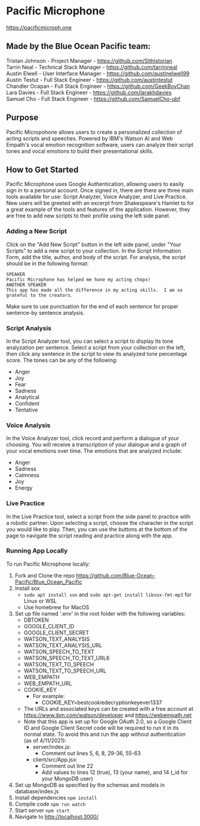 # Pacific Microphone
<https://pacificmicroph.one>


## Made by the Blue Ocean Pacific team:
Tristan Johnson - Project Manager - <https://github.com/Sithistorian><br>
Tarrin Neal - Technical Stack Manager - <https://github.com/tarrinneal><br>
Austin Elwell - User Interface Manager - <https://github.com/austinelwell99><br>
Austin Testut - Full Stack Engineer - <https://github.com/austintestut><br>
Chandler Ocapan - Full Stack Engineer - <https://github.com/GeekBoyChan><br>
Lara Davies - Full Stack Engineer - <https://github.com/larakhdavies><br>
Samuel Cho - Full Stack Engineer - <https://github.com/SamuelCho-ubf><br>


## Purpose
Pacific Micropohone allows users to create a personalized collection of acting scripts and speeches.  Powered by IBM's Watson AI and Web Empath's vocal emotion recognition software, users can analyze their script tones and vocal emotions to build their presentational skills.

## How to Get Started
Pacific Microphone uses Google Authentication, allowing users to easily sign in to a personal account.  Once signed in, there are there are three main tools available for use:  Script Analyzer, Voice Analyzer, and Live Practice. New users will be greeted with an excerpt from Shakespeare's Hamlet to for a great example of the tools and features of the application.  However, they are free to add new scripts to their profile using the left side panel.

### Adding a New Script
Click on the "Add New Script" button in the left side panel, under "Your Scripts" to add a new script to your collection.  In the Script Information Form, add the title, author, and body of the script.  For analysis, the script should be in the following format:

    SPEAKER
    Pacific Microphone has helped me hone my acting chops!
    ANOTHER SPEAKER
    This app has made all the difference in my acting skills.  I am so grateful to the creators.

Make sure to use punctuation for the end of each sentence for proper sentence-by sentence analysis.

### Script Analysis
In the Script Analyzer tool, you can select a script to display its tone analyzation per sentence.  Select a script from your collection on the left, then click any sentence in the script to view its analyzed tone percentage score.
The tones can be any of the following:
- Anger
- Joy
- Fear
- Sadness
- Analytical
- Confident
- Tentative

### Voice Analysis
In the Voice Analyzer tool, click record and perform a dialogue of your choosing.  You will receive a transcription of your dialogue and a graph of your vocal emotions over time.
The emotions that are analyzed include:
- Anger
- Sadness
- Calmness
- Joy
- Energy

### Live Practice
In the Live Practice tool, select a script from the side panel to practice with a robotic partner. Upon selecting a script, choose the character in the script you would like to play.  Then, you can use the buttons at the bottom of the page to navigate the script reading and practice along with the app.

### Running App Locally
To run Pacific Microphone locally:
1. Fork and Clone the repo <https://github.com/Blue-Ocean-Pacific/Blue_Ocean_Pacific>
2. Install sox
    - `sudo apt install sox` and `sudo apt-get install libsox-fmt-mp3` for Linux or WSL
    - Use homebrew for MacOS
3. Set up file named '.env' in the root folder with the following variables:
    - DBTOKEN
    - GOOGLE_CLIENT_ID
    - GOOGLE_CLIENT_SECRET
    - WATSON_TEXT_ANALYSIS
    - WATSON_TEXT_ANALYSIS_URL
    - WATSON_SPEECH_TO_TEXT
    - WATSON_SPEECH_TO_TEXT_URL6
    - WATSON_TEXT_TO_SPEECH
    - WATSON_TEXT_TO_SPEECH_URL
    - WEB_EMPATH
    - WEB_EMPATH_URL
    - COOKIE_KEY
      - For example:
        - COOKIE_KEY=bestcookiedecryptionkeyever1337
    - The URLs and associated keys can be created with a free account at <https://www.ibm.com/watson/developer> and <https://webempath.net>
    - Note that this app is set up for Google OAuth 2.0, so a Google Client ID and Google Client Secret code will be required to run it in its normal state.  To avoid this and run the app without authentication (as of 4/11/2021):
      - server/index.js:
        - Comment out lines 5, 6, 8, 29-36, 55-63
      - client/src/App.jsx:
        - Comment out line 22
        - Add values to lines 12 (true), 13 (your name), and 14 (_id for your MongoDB user)
4. Set up MongoDB as specified by the schemas and models in database/index.js
5. Install dependencies `npm install`
6. Compile code `npm run watch`
7. Start server `npm start`
8. Navigate to <http://localhost:3000/>